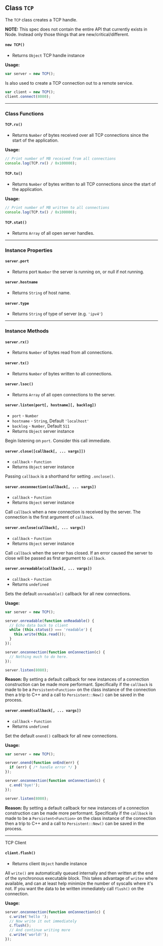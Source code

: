 ## Class `TCP`

The `TCP` class creates a TCP handle.

**NOTE:** This spec does not contain the entire API that currently exists in
Node. Instead only those things that are new/critical/different.

#### `new TCP()`

* Returns `Object` TCP handle instance

**Usage:**
```javascript
var server = new TCP();
```

Is also used to create a TCP connection out to a remote service.
```javascript
var client = new TCP();
client.connect(8080);
```


------

### Class Functions

#### `TCP.rx()`

* Returns `Number` of bytes received over all TCP connections since the start
  of the application.

**Usage:**
```javascript
// Print number of MB received from all connections
console.log(TCP.rx() / 0x100000);
```


#### `TCP.tx()`

* Returns `Number` of bytes written to all TCP connections since the start of
  the application.

**Usage:**
```javascript
// Print number of MB written to all connections
console.log(TCP.tx() / 0x100000);
```


#### `TCP.stat()`

* Returns `Array` of all open server handles.


------

### Instance Properties

#### `server.port`

* Returns port `Number` the server is running on, or null if not running.


#### `server.hostname`

* Returns `String` of host name.


#### `server.type`

* Returns `String` of type of server (e.g. `'ipv4'`)


------

### Instance Methods

#### `server.rx()`

* Returns `Number` of bytes read from all connections.


#### `server.tx()`

* Returns `Number` of bytes written to all connections.


#### `server.lsoc()`

* Returns `Array` of all open connections to the server.


#### `server.listen(port[, hostname][, backlog])`

* `port` - `Number`
* `hostname` - `String`, Default `'localhost'`
* `backlog` - `Number`, Default `511`
* Returns `Object` server instance

Begin listening on `port`. Consider this call immediate.


#### `server.close([callback[, ... vargs]])`

* `callback` - `Function`
* Returns `Object` server instance

Passing `callback` is a shorthand for setting `.onclose()`.


#### `server.onconnection(callback[, ... vargs])`

* `callback` - `Function`
* Returns `Object` server instance

Call `callback` when a new connection is received by the server. The connection
is the first argument of `callback`.


#### `server.onclose(callback[, ... vargs])`

* `callback` - `Function`
* Returns `Object` server instance

Call `callback` when the server has closed. If an error caused the server to
close will be passed as first argument to `callback`.


#### `server.onreadable(callback[, ... vargs])`

* `callback` - `Function`
* Returns `undefined`

Sets the default `onreadable()` callback for all new connections.

**Usage:**
```javascript
var server = new TCP();

server.onreadable(function onReadable() {
  // Echo data back to client
  while (this.status() === 'readable') {
    this.write(this.read());
  }
});

server.onconnection(function onConnection(c) {
  // Nothing much to do here.
});

server.listen(8080);
```

**Reason:**
By setting a default callback for new instances of a connection construction
can be made more performant. Specifically if the `callback` is made to be a
`Persistent<Function>` on the class instance of the connection then a trip
to C++ and a call to `Persistent::New()` can be saved in the process.


#### `server.onend(callback[, ... vargs])`

* `callback` - `Function`
* Returns `undefined`

Set the default `onend()` callback for all new connections.

**Usage:**
```javascript
var server = new TCP();

server.onend(function onEnd(err) {
  if (err) { /* handle error */ }
});

server.onconnection(function onConnection(c) {
  c.end('bye!');
});

server.listen(8080);
```

**Reason:**
By setting a default callback for new instances of a connection construction
can be made more performant. Specifically if the `callback` is made to be a
`Persistent<Function>` on the class instance of the connection then a trip
to C++ and a call to `Persistent::New()` can be saved in the process.


------

TCP Client

#### `client.flush()`

* Returns client `Object` handle instance

All `write()` are automatically queued internally and then written at the end
of the synchronous executable block. This takes advantage of `writev` where
available, and can at least help minimize the number of syscalls where it's
not. If you want the data to be written immediately call `flush()` on the
connection.

**Usage:**
```javascript
server.onconnection(function onConnection(c) {
  c.write('hello ');
  // Now write it out immediately
  c.flush();
  // And continue writing more
  c.write('world!');
});
```
